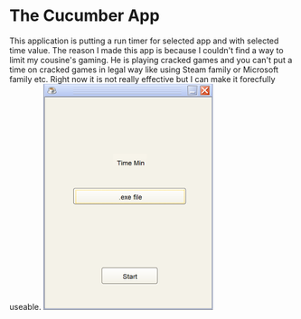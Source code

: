 # The Cucumber App
This application is putting a run timer for selected app and with selected time value.
The reason I made this app is because I couldn't find a way to limit my cousine's gaming.
He is playing cracked games and you can't put a time on cracked games in legal way like using Steam family or Microsoft family etc.
Right now it is not really effective but I can make it forecfully useable.
<img src = "img/screen_shot.png" width = "300" height = "400">
